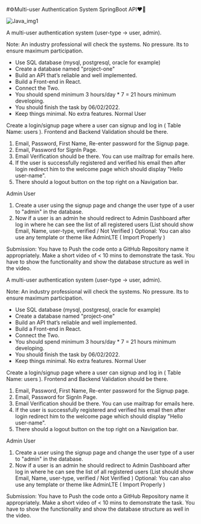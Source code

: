 #⚙️Multi-user Authentication System SpringBoot API❤️‍🔥

![Java_img1](https://user-images.githubusercontent.com/72025253/152047225-50cb20aa-6f5a-43dc-a7a4-fd61b2666111.png)

A multi-user authentication system  (user-type -> user, admin).

Note: An industry professional will check the systems. No pressure. Its to ensure maximum participation.

- Use SQL database (mysql, postgresql, oracle for example)
- Create a database named "project-one"
- Build an API that’s reliable and well implemented.
- Build a Front-end in React.
- Connect the Two.
- You should spend minimum 3 hours/day * 7 = 21 hours minimum developing.
- You should finish the task by 06/02/2022.
- Keep things minimal. No extra features.
Normal User

Create a login/signup page where a user can signup and log in ( Table Name: users ). Frontend and Backend Validation should be there.

1. Email, Password, First Name, Re-enter password for the Signup page.
2. Email, Password for SignIn Page.
3. Email Verification should be there. You can use mailtrap for emails here.
4. If the user is successfully registered and verified his email then after login redirect him to the welcome page which should display "Hello user-name".
5. There should a logout button on the top right on a Navigation bar.

Admin User

1. Create a user using the signup page and change the user type of a user to "admin" in the database.
2. Now if a user is an admin he should redirect to Admin Dashboard after log in where he can see the list  of all registered users (List should show Email, Name, user-type, verified / Not Verified )
Optional: You can also use any template or theme like AdminLTE ( Import Properly )

Submission: You have to Push the code onto a GitHub Repository name it appropriately. Make a short video of < 10 mins to demonstrate the task. You have to show the functionality and show the database structure as well in the video.

A multi-user authentication system  (user-type -> user, admin).

Note: An industry professional will check the systems. No pressure. Its to ensure maximum participation.

- Use SQL database (mysql, postgresql, oracle for example)
- Create a database named "project-one"
- Build an API that’s reliable and well implemented.
- Build a Front-end in React.
- Connect the Two.
- You should spend minimum 3 hours/day * 7 = 21 hours minimum developing.
- You should finish the task by 06/02/2022.
- Keep things minimal. No extra features.
Normal User

Create a login/signup page where a user can signup and log in ( Table Name: users ). Frontend and Backend Validation should be there.

1. Email, Password, First Name, Re-enter password for the Signup page.
2. Email, Password for SignIn Page.
3. Email Verification should be there. You can use mailtrap for emails here.
4. If the user is successfully registered and verified his email then after login redirect him to the welcome page which should display "Hello user-name".
5. There should a logout button on the top right on a Navigation bar.

Admin User

1. Create a user using the signup page and change the user type of a user to "admin" in the database.
2. Now if a user is an admin he should redirect to Admin Dashboard after log in where he can see the list  of all registered users (List should show Email, Name, user-type, verified / Not Verified )
Optional: You can also use any template or theme like AdminLTE ( Import Properly )

Submission: You have to Push the code onto a GitHub Repository name it appropriately. Make a short video of < 10 mins to demonstrate the task. You have to show the functionality and show the database structure as well in the video.
